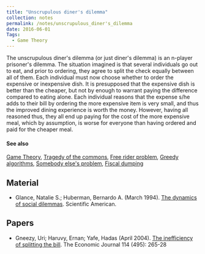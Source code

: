 ```yaml
---
title: "Unscrupulous diner's dilemma"
collection: notes
permalink: /notes/unscrupulous_diner's_dilemma
date: 2016-06-01
Tags:
  - Game Theory
---
```


The unscrupulous diner's dilemma (or just diner's dilemma) is an n-player prisoner's dilemma. The situation imagined is that several individuals go out to eat, and prior to ordering, they agree to split the check equally between all of them. Each individual must now choose whether to order the expensive or inexpensive dish. It is presupposed that the expensive dish is better than the cheaper, but not by enough to warrant paying the difference compared to eating alone. Each individual reasons that the expense s/he adds to their bill by ordering the more expensive item is very small, and thus the improved dining experience is worth the money. However, having all reasoned thus, they all end up paying for the cost of the more expensive meal, which by assumption, is worse for everyone than having ordered and paid for the cheaper meal.


#### See also
[Game Theory](/notes/game_theory), [Tragedy of the commons](/notes/tragedy_of_the_commons), [Free rider problem](/notes/free_rider_problem), [Greedy algorithms](/notes/greedy_algorithms), [Somebody else's problem](/notes/somebody_else's_problem), [Fiscal dumping](/notes/fiscal_dumping)


## Material
* Glance, Natalie S.; Huberman, Bernardo A. (March 1994). [The dynamics of social dilemmas](). Scientific American.


## Papers
* Gneezy, Uri; Haruvy, Ernan; Yafe, Hadas (April 2004). [The inefficiency of splitting the bill](http://www.webcitation.org/6Z8SQSbql). The Economic Journal 114 (495): 265-28




